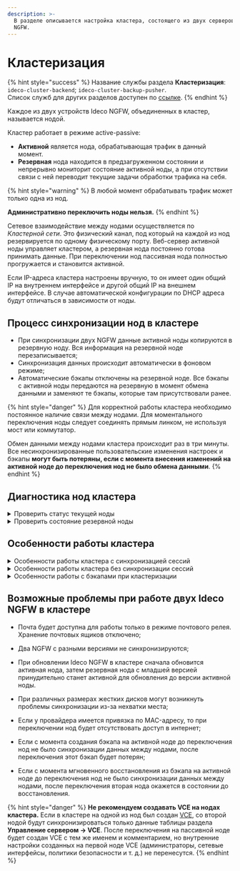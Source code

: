 ```yaml
---
description: >-
  В разделе описывается настройка кластера, состоящего из двух серверов Ideco
  NGFW.
---
```


# Кластеризация

{% hint style="success" %}
Название службы раздела **Кластеризация**: `ideco-cluster-backend`; `ideco-cluster-backup-pusher`. \
Список служб для других разделов доступен по [ссылке](/settings/server-management/terminal/README.md).
{% endhint %}

Каждое из двух устройств Ideco NGFW, объединенных в кластер, называется нодой.

Кластер работает в режиме active-passive: 

* **Активной** является нода, обрабатывающая трафик в данный момент. 
* **Резервная** нода находится в предзагруженном состоянии и непрерывно мониторит состояние активной ноды, а при отсутствии связи с ней переводит текущие задачи обработки трафика на себя. 

{% hint style="warning" %}
В любой момент обрабатывать трафик может только одна из нод. 

**Административно переключить ноды нельзя.**
{% endhint %}

Сетевое взаимодействие между нодами осуществляется по *Кластерной сети*. Это физический канал, под который на каждой из нод резервируется по одному физическому порту. Веб-сервер активной ноды управляет кластером, а резервная нода постоянно готова принимать данные. При переключении нод пассивная нода полностью прогружается и становится активной.

Если IP-адреса кластера настроены вручную, то он имеет один общий IP на внутреннем интерфейсе и другой общий IP на внешнем интерфейсе. В случае автоматической конфигурации по DHCP адреса будут отличаться в зависимости от ноды.

## Процесс синхронизации нод в кластере

* При синхронизации двух NGFW данные активной ноды копируются в резервную ноду. Вся информация на резервной ноде перезаписывается;
* Синхронизация данных происходит автоматически в фоновом режиме;
* Автоматические бэкапы отключены на резервной ноде. Все бэкапы с активной ноды передаются на резервную в момент обмена данными и заменяют те бэкапы, которые там присутствовали ранее.

{% hint style="danger" %}
Для корректной работы кластера необходимо постоянное наличие связи между нодами. Для моментального переключения ноды следует соединять прямым линком, не используя мост или коммутатор.

Обмен данными между нодами кластера происходит раз в три минуты. Все несинхронизированные пользовательские изменения настроек и бэкапы **могут быть потеряны, если с момента внесения изменений на активной ноде до переключения нод не было обмена данными**.
{% endhint %}

## Диагностика нод кластера

<details>
<summary>Проверить статус текущей ноды</summary>

Имя сервера активной ноды отображается в левом верхнем углу веб-интерфейса, под именем кластера.

Для проверки статуса текущей ноды:

1\. Перейдите в раздел **Управление сервером -> Терминал** веб-интерфейса NGFW или в консоль в локальном меню.

2\. Введите команду:

```
etcdctl_rt get /cluster/status/v1/record
```

Вывод команды:

* `{"state": "ACTIVE"}` - текущая нода - активная;
* `{"state": "RESERVE"}` - текущая нода - резервная;
* `{"state": "NOT_CONFIGURED"}` - кластер не настроен.

</details>

<details>
<summary>Проверить состояние резервной ноды</summary>

Резервная нода доступна, если в разделе **Управление сервером -> Кластеризация** присутствует сообщение о том, что связь с сервером установлена.

Проверить статусы интерфейсов и модулей резервной ноды можно, подключившись к ней по ssh (это возможно только в кластере **С синхронизацией сессий**). Для этого:

1\. На активной ноде перейдите в раздел **Управление сервером -> Терминал**.

2\. Введите команду `ideco-ssh-another-node` для подключения по ssh к резервной ноде.

3\. Воспользуйтесь командами:

* `ip a` - для проверки статуса сетевых интерфесов резервной ноды;
* `systemctl status <название службы Ideco NGFW>` - для проверки статуса служб Ideco NGFW.

</details>

## Особенности работы кластера

<details>
<summary>Особенности работы кластера с синхронизацией сессий</summary>

* При переключении на резервную ноду изменения с активной ноды применяются к etcd, бэкапам, ClickHouse на резервной ноде. Изменения не применяются к логам journald и мониторинга, а также аппаратным данным;

* Время переключения нод - 15 сек. С 18 версии при пропадании линка между нодами переключение происходит моментально;

* При переключении происходит синхронизация данных приложений с активной ноды на резервную;

* Нода, на которой есть внесенные администратором изменения, будет оставаться активной до синхронизации данных с резервной нодой;

* При отключении линка локальной/внешней сети активная нода становится резервной, резервная становится активной;

* При отключении линка локальной/внешней сети активной становится нода, у которой больше активных линков. Резервной - нода, у которой меньше активных линков;

* При одинаковом количестве отключенных линков на обеих нодах активной становится нода, у которой было меньше всего деградации сети (разрывов). Резервной - нода, у которой было больше всего разрывов;

* При одинаковом количестве отключенных/включенных линков на обеих нодах и одинаковом количестве разрывов сети активной становится нода, у которой больше uptime (запущена раньше). Резервной - нода, у которой uptime меньше (запущена позднее);

* При офлайн-обновлении кластера с синхронизацией сессий обновления баз **Предотвращения вторжений**, **Контент-фильтра** и **Антивирусов веб-трафика** не синхронизируются, каждая нода обновляется отдельно. Вторая нода обновится после того, как станет активной.

</details>

<details>
<summary>Особенности работы кластера без синхронизации сессий</summary>

* При переключении на резервную ноду синхронизируются все данные с диска активной ноды (синхронизация осуществляется за счет копирования файлов в файловой системе);

* Время переключения нод - 15 сек + загрузка резервной ноды;

* При переключении нод не синхронизируются логи мониторинга и journald, а также аппаратные данные.

</details>

<details>
<summary>Особенности работы с бэкапами при кластеризации</summary>

* Невозможно полное восстановление из бэкапов. При этом можно создать резервную копию и после разрушения кластера восстановить копию на ноде, которая была активной;

* На активной ноде доступно **Мгновенное восстановление из бэкапа**. Восстанавливаются все настройки, кроме изменений в списке пользователей и отчетах. Данные на второй ноде также придут в соответствие с восстановленными настройками после синхронизации нод.

</details>

## Возможные проблемы при работе двух Ideco NGFW в кластере

* Почта будет доступна для работы только в режиме почтового релея. Хранение почтовых ящиков отключено;

* Два NGFW с разными версиями не синхронизируются;

* При обновлении Ideco NGFW в кластере сначала обновится активная нода, затем резервная нода с младшей версией принудительно станет активной для обновления до версии активной ноды.

* При различных размерах жестких дисков могут возникнуть проблемы синхронизации из-за нехватки места;

* Если у провайдера имеется привязка по MAC-адресу, то при переключении нод будет отсутствовать доступ в интернет;

* Если с момента создания бэкапа на активной ноде до переключения нод не было синхронизации данных между нодами, после переключения этот бэкап будет потерян;

* Если с момента мгновенного восстановления из бэкапа на активной ноде до переключения нод не было синхронизации данных между нодами, после переключения вторая нода окажется в состоянии до восстановления. 

{% hint style="danger" %}
**Не рекомендуем создавать VCE на нодах кластера.** Если в кластере на одной из нод был создан [VCE](/settings/server-management/vce.md), со второй нодой будут синхронизироваться только данные таблицы раздела **Управление сервером -> VCE**. После переключения на пассивной ноде будет создан VCE с тем же именем и комментарием, но внутренние настройки созданных на первой ноде VCE (администраторы, сетевые интерфейсы, политики безопасности и т. д.) не перенесутся.
{% endhint %}




